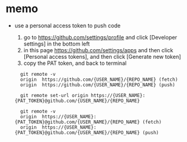 # memo
* use a personal access token to push code
  1. go to https://github.com/settings/profile and click [Developer settings] in the bottom left
  2. in this page https://github.com/settings/apps and then click [Personal access tokens], and then click [Generate new token]
  3. copy the PAT token, and back to terminal
  
  ```
    git remote -v
    origin	https://github.com/{USER_NAME}/{REPO_NAME} (fetch)
    origin	https://github.com/{USER_NAME}/{REPO_NAME} (push)
  ```
  ```
    git remote set-url origin https://{USER_NAME}:{PAT_TOKEN}@github.com/{USER_NAME}/{REPO_NAME}
  ```
  ```
    git remote -v
    origin	https://{USER_NAME}:{PAT_TOKEN}@github.com/{USER_NAME}/{REPO_NAME} (fetch)
    origin	https://{USER_NAME}:{PAT_TOKEN}@github.com/{USER_NAME}/{REPO_NAME} (push)
  ```
